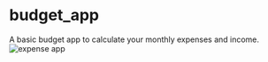 # budget_app
A basic budget app to calculate your monthly expenses and income.
![expense app](https://user-images.githubusercontent.com/77098533/160774011-9028863f-8cdd-42a9-b919-e81f211217e9.png)
